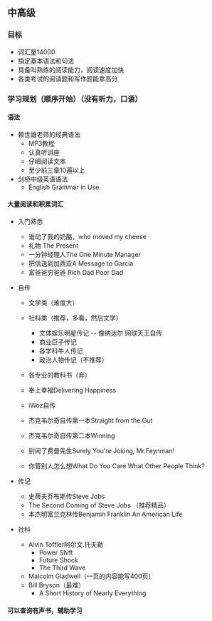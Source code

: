 ## 中高级

### 目标

* 词汇量14000
* 搞定基本语法和句法
* 具备叫熟练的阅读能力，阅读速度加快
* 各类考试的阅读题和写作题能拿高分

### 学习规划（顺序开始）（没有听力，口语）

#### 语法

* 赖世雄老师的经典语法
    * MP3教程
    * 认真听讲座
    * 仔细阅读文本
    * 至少前三章10遍以上
* 剑桥中级英语语法
    * English Grammar in Use

#### 大量阅读和积累词汇

* 入门熟悉
    * 谁动了我的奶酪，who moved my cheese
    * 礼物 The Present
    * 一分钟经理人The One Minute Manager
    * 把信送到加西亚A Message to Garcia
    * 富爸爸穷爸爸 Rich Dad Poor Dad
* 自传
    * 文学类（难度大）
    * 社科类（推荐，多看，然后文学）
        * 文体娱乐明星传记 -- 像纳达尔  网球天王自传
        * 商业巨子传记
        * 各学科牛人传记
        * 政治人物传记（不推荐）
    * 各专业的教科书（弃）

    * 奉上幸福Delivering Happiness
    * iWoz自传
    * 杰克韦尔奇自传第一本Straight from the Gut
    * 杰克韦尔奇自传第二本Winning
    * 别闹了费曼先生Surely You're Joking, Mr.Feynman!
    * 你管别人怎么想What Do You Care What Other People Think?
    
* 传记
    * 史蒂夫乔布斯传Steve Jobs
    * The Second Coming of Steve Jobs （推荐精品）
    * 本杰明富兰克林传Benjamin Franklin An American Life
    
* 社科
    * Alvin Toffler阿尔文.托夫勒
        * Power Shift
        * Future Shock
        * The Third Wave
    * Malcolm Gladwell（一页的内容能写400页）
    * Bill Bryson（最难）
        * A Short History of Nearly Everything
            
#### 可以查询有声书，辅助学习